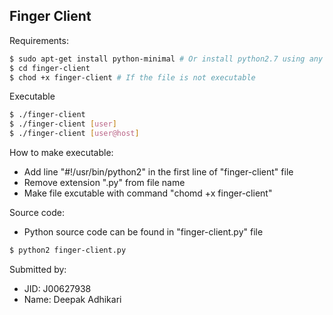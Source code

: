 Finger Client
-------------

Requirements:
```bash
$ sudo apt-get install python-minimal # Or install python2.7 using any package manager
$ cd finger-client
$ chod +x finger-client # If the file is not executable
```

Executable
```bash
$ ./finger-client 
$ ./finger-client [user]
$ ./finger-client [user@host]
```

How to make executable:
* Add line "#!/usr/bin/python2" in the first line of "finger-client" file 
* Remove extension ".py" from file name
* Make file excutable with command "chomd +x finger-client"

Source code:
* Python source code can be found in "finger-client.py" file
```bash
$ python2 finger-client.py
```

Submitted by:
* JID: J00627938
* Name: Deepak Adhikari